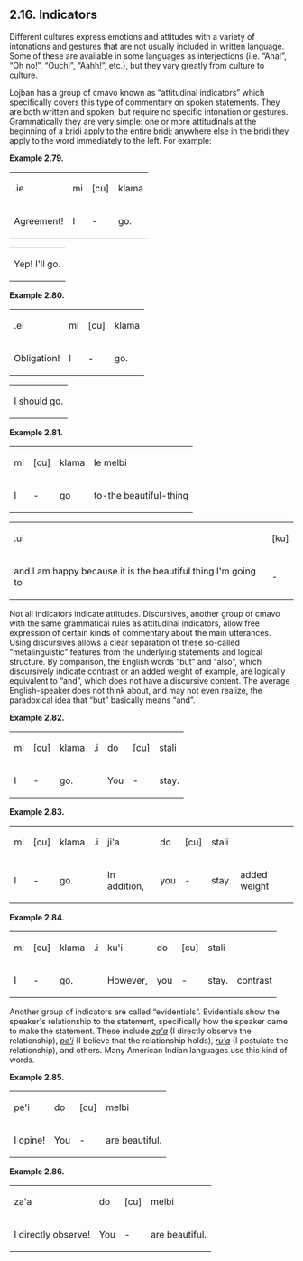 <a id="section-attitudinals"></a>2.16. <a id="c2s16"></a>Indicators
-------------------------------------------------------------------

<a id="id-1.3.18.2.1" class="indexterm"></a><a id="id-1.3.18.2.2" class="indexterm"></a><a id="id-1.3.18.2.3" class="indexterm"></a>Different cultures express emotions and attitudes with a variety of intonations and gestures that are not usually included in written language. Some of these are available in some languages as interjections (i.e. “Aha!”, “Oh no!”, “Ouch!”, “Aahh!”, etc.), but they vary greatly from culture to culture.

Lojban has a group of cmavo known as “attitudinal indicators” which specifically covers this type of commentary on spoken statements. They are both written and spoken, but require no specific intonation or gestures. Grammatically they are very simple: one or more attitudinals at the beginning of a bridi apply to the entire bridi; anywhere else in the bridi they apply to the word immediately to the left. For example:

<div class="interlinear-gloss-example example">
<a id="example-random-id-k1LH"></a>

**Example 2.79. <a id="c2e16d1"></a>** 

<table class="interlinear-gloss-itemized"><colgroup></colgroup><tbody><tr class="jbo"><td><p class="cmavo">.ie</p></td><td><p class="sumti">mi</p></td><td><p class="elidable">[cu]</p></td><td><p class="selbri">klama</p></td></tr><tr class="gloss"><td><p class="cmavo">Agreement!</p></td><td><p class="sumti">I</p></td><td><p class="elidable">-</p></td><td><p class="selbri">go.</p></td></tr></tbody></table>

<table class="interlinear-gloss-itemized"><tbody><tr class="para"><td colspan="12321"><p class="natlang">Yep! I'll go.</p></td></tr></tbody></table>

</div>  
<div class="interlinear-gloss-example example">
<a id="example-random-id-k1mS"></a>

**Example 2.80. <a id="c2e16d2"></a>** 

<table class="interlinear-gloss-itemized"><colgroup></colgroup><tbody><tr class="jbo"><td><p class="cmavo">.ei</p></td><td><p class="sumti">mi</p></td><td><p class="elidable">[cu]</p></td><td><p class="selbri">klama</p></td></tr><tr class="gloss"><td><p class="cmavo">Obligation!</p></td><td><p class="sumti">I</p></td><td><p class="elidable">-</p></td><td><p class="selbri">go.</p></td></tr></tbody></table>

<table class="interlinear-gloss-itemized"><tbody><tr class="para"><td colspan="12321"><p class="natlang">I should go.</p></td></tr></tbody></table>

</div>  
<div class="interlinear-gloss-example example">
<a id="example-random-id-k1pF"></a>

**Example 2.81. <a id="c2e16d3"></a>** 

<table class="interlinear-gloss-itemized"><colgroup></colgroup><tbody><tr class="jbo"><td><p class="sumti">mi</p></td><td><p class="elidable">[cu]</p></td><td><p class="selbri">klama</p></td><td><p class="sumti">le melbi</p></td></tr><tr class="gloss"><td><p class="sumti">I</p></td><td><p class="elidable">-</p></td><td><p class="selbri">go</p></td><td><p class="sumti">to-the beautiful-thing</p></td></tr></tbody></table>

<table class="interlinear-gloss-itemized"><colgroup></colgroup><tbody><tr class="jbo"><td><p class="cmavo">.ui</p></td><td><p class="elidable">[ku]</p></td></tr><tr class="gloss"><td><p class="cmavo">and I am happy because it is the beautiful thing I'm going to</p></td><td><p class="elidable">-</p></td></tr></tbody></table>

</div>  

<a id="id-1.3.18.7.1" class="indexterm"></a><a id="id-1.3.18.7.2" class="indexterm"></a><a id="id-1.3.18.7.3" class="indexterm"></a>Not all indicators indicate attitudes. Discursives, another group of cmavo with the same grammatical rules as attitudinal indicators, allow free expression of certain kinds of commentary about the main utterances. Using discursives allows a clear separation of these so-called “metalinguistic” features from the underlying statements and logical structure. By comparison, the English words “but” and “also”, which discursively indicate contrast or an added weight of example, are logically equivalent to “and”, which does not have a discursive content. The average English-speaker does not think about, and may not even realize, the paradoxical idea that “but” basically means “and”.

<div class="interlinear-gloss-example example">
<a id="example-random-id-k1Rd"></a>

**Example 2.82. <a id="c2e16d4"></a>** 

<table class="interlinear-gloss-itemized"><colgroup></colgroup><tbody><tr class="jbo"><td><p class="sumti">mi</p></td><td><p class="elidable">[cu]</p></td><td><p class="selbri">klama</p></td><td><p class="cmavo">.i</p></td><td><p class="sumti">do</p></td><td><p class="elidable">[cu]</p></td><td><p class="selbri">stali</p></td></tr><tr class="gloss"><td><p class="sumti">I</p></td><td><p class="elidable">-</p></td><td><p class="selbri">go.</p></td><td><p class="cmavo"></p></td><td><p class="sumti">You</p></td><td><p class="elidable">-</p></td><td><p class="selbri">stay.</p></td></tr></tbody></table>

</div>  
<div class="interlinear-gloss-example example">
<a id="example-random-id-k1Rv"></a>

**Example 2.83. <a id="c2e16d5"></a>** 

<table class="interlinear-gloss-itemized"><colgroup></colgroup><tbody><tr class="jbo"><td><p class="sumti">mi</p></td><td><p class="elidable">[cu]</p></td><td><p class="selbri">klama</p></td><td><p class="cmavo">.i</p></td><td><p class="cmavo">ji'a</p></td><td><p class="sumti">do</p></td><td><p class="elidable">[cu]</p></td><td><p class="selbri">stali</p></td></tr><tr class="gloss"><td><p class="sumti">I</p></td><td><p class="elidable">-</p></td><td><p class="selbri">go.</p></td><td><p class="cmavo"></p></td><td><p class="cmavo">In addition,</p></td><td><p class="sumti">you</p></td><td><p class="elidable">-</p></td><td><p class="selbri">stay.</p></td><td><p class="comment">added weight</p></td></tr></tbody></table>

</div>  
<div class="interlinear-gloss-example example">
<a id="example-random-id-k1sb"></a>

**Example 2.84. <a id="c2e16d6"></a>** 

<table class="interlinear-gloss-itemized"><colgroup></colgroup><tbody><tr class="jbo"><td><p class="sumti">mi</p></td><td><p class="elidable">[cu]</p></td><td><p class="selbri">klama</p></td><td><p class="cmavo">.i</p></td><td><p class="cmavo">ku'i</p></td><td><p class="sumti">do</p></td><td><p class="elidable">[cu]</p></td><td><p class="selbri">stali</p></td></tr><tr class="gloss"><td><p class="sumti">I</p></td><td><p class="elidable">-</p></td><td><p class="selbri">go.</p></td><td><p class="cmavo"></p></td><td><p class="cmavo">However,</p></td><td><p class="sumti">you</p></td><td><p class="elidable">-</p></td><td><p class="selbri">stay.</p></td><td><p class="comment">contrast</p></td></tr></tbody></table>

</div>  

<a id="id-1.3.18.11.1" class="indexterm"></a>Another group of indicators are called “evidentials”. Evidentials show the speaker's relationship to the statement, specifically how the speaker came to make the statement. These include _<a id="id-1.3.18.11.3.1" class="indexterm"></a>[_za'a_](../go01#valsi-zaha)_ (I directly observe the relationship), _<a id="id-1.3.18.11.4.1" class="indexterm"></a>[_pe'i_](../go01#valsi-pehi)_ (I believe that the relationship holds), _<a id="id-1.3.18.11.5.1" class="indexterm"></a>[_ru'a_](../go01#valsi-ruha)_ (I postulate the relationship), and others. Many American Indian languages use this kind of words.

<div class="interlinear-gloss-example example">
<a id="example-random-id-k1uT"></a>

**Example 2.85. <a id="c2e16d7"></a>** 

<table class="interlinear-gloss-itemized"><colgroup></colgroup><tbody><tr class="jbo"><td><p class="cmavo">pe'i</p></td><td><p class="sumti">do</p></td><td><p class="elidable">[cu]</p></td><td><p class="selbri">melbi</p></td></tr><tr class="gloss"><td><p class="cmavo">I opine!</p></td><td><p class="sumti">You</p></td><td><p class="elidable">-</p></td><td><p class="selbri">are beautiful.</p></td></tr></tbody></table>

</div>  
<div class="interlinear-gloss-example example">
<a id="example-random-id-k1Xs"></a>

**Example 2.86. <a id="c2e16d8"></a>** 

<table class="interlinear-gloss-itemized"><colgroup></colgroup><tbody><tr class="jbo"><td><p class="cmavo">za'a</p></td><td><p class="sumti">do</p></td><td><p class="elidable">[cu]</p></td><td><p class="selbri">melbi</p></td></tr><tr class="gloss"><td><p class="cmavo">I directly observe!</p></td><td><p class="sumti">You</p></td><td><p class="elidable">-</p></td><td><p class="selbri">are beautiful.</p></td></tr></tbody></table>

</div>